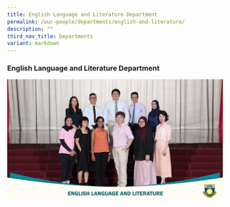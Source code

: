 ```yaml
---
title: English Language and Literature Department
permalink: /our-people/departments/english-and-literature/
description: ""
third_nav_title: Departments
variant: markdown
---
```

### **English Language and Literature Department**

![](/images/Our%20Partners/2023%20School%20staff%20&%20Department/english%20language%20and%20literature%20department%2023.jpg)
